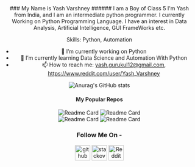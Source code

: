 <center>
### My Name is Yash Varshney
###### I am a Boy of Class 5
I'm Yash from India, and I am an intermediate python programmer. I currently Working on Python Programming Language. I have an interest in Data Analysis, Artificial Intelligence, GUI FrameWorks etc.

Skills: Python, Automation

- 🔭 I’m currently working on Python 
- 🌱 I’m currently learning Data Science and Automation With Python 
- 📫 How to reach me: yash.gurukul12@gmail.com, https://www.reddit.com/user/Yash_Varshney 

![Anurag's GitHub stats](https://github-readme-stats.vercel.app/api?username=Yash-Varshney-Creativities&show_icons=true)
<br>
#### My Popular Repos
![Readme Card](https://github-readme-stats.vercel.app/api/pin/?username=Yash-Varshney-Creativities&repo=YouTube-Video-Downloader-GUI) 
![Readme Card](https://github-readme-stats.vercel.app/api/pin/?username=Yash-Varshney-Creativities&repo=Numbers-to-Number-Names) 
<br>
![Readme Card](https://github-readme-stats.vercel.app/api/pin/?username=Yash-Varshney-Creativities&repo=Motion-Detection) 
![Readme Card](https://github-readme-stats.vercel.app/api/pin/?username=Yash-Varshney-Creativities&repo=MyDjangoWebsite) 
<br>

<h3>Follow Me On - </h3>

[<img src='https://cdn.jsdelivr.net/npm/simple-icons@3.0.1/icons/github.svg' alt='github' height='40'>](https://github.com/Yash-Varshney-Creativities)  [<img src='https://cdn.jsdelivr.net/npm/simple-icons@3.0.1/icons/stackoverflow.svg' alt='stackoverflow' height='40'>](https://stackoverflow.com/users/14743453/yash-varshney)  [<img src='https://cdn.jsdelivr.net/npm/simple-icons@3.0.1/icons/reddit.svg' alt='Reddit' height='40'>](https://www.reddit.com/user/Yash_Varshney)  

</center>
